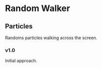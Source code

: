 # Random Walker
## Particles
Randoms particles walking across the screen.

### v1.0
Initial approach.